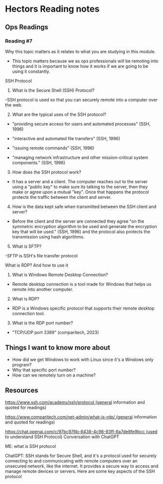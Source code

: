 # Hectors Reading notes

## Ops Readings

### Reading #7

Why this topic matters as it relates to what you are studying in this module.

- This topic matters because we as ops professionals will be remoting into things and it is important to know how it works if we are going to be using it constantly.

SSH Protocol

1. What is the Secure Shell (SSH) Protocol?

-SSH protocol is used so that you can securely remote into a computer over the web.

2. What are the typical uses of the SSH protocol?

- "providing secure access for users and automated processes" (SSH, 1996)

- "interactive and automated file transfers" (SSH, 1996)

- "issuing remote commands" (SSH, 1996)

- "managing network infrastructure and other mission-critical system components." (SSH, 1996)

3. How does the SSH protocol work?

- It has a server and a client. The computer reaches out to the server using a "public key" to make sure its talking to the server, then they make or agree upon a mutual "key". Once that happens the protocol protects the traffic between the client and server.

4. How is the data kept safe when transmitted between the SSH client and server?

- Before the client and the server are connected they agree "on the symmetric encryption algorithm to be used and generate the encryption key that will be used." (SSH, 1996) and the protocol also protects the transmission using hash algorithms.

5. What is SFTP?

-SFTP is SSH's file transfer protocol





What is RDP? And how to use it

1. What is Windows Remote Desktop Connection?

- Remote desktop connection is a tool made for Windows that helps us remote into another computer.

2. What is RDP?

- RDP is a Windows specific protocol that supports their remote desktop connection tool.

3. What is the RDP port number?

- "TCP/UDP port 3389" (comparitech, 2023)

## Things I want to know more about

- How did we get Windows to work with Linux since it's a Windows only program?
- Why that specific port number?
- How can we remotely turn on a machine?

## Resources

https://www.ssh.com/academy/ssh/protocol (general information and quoted for readings)

https://www.comparitech.com/net-admin/what-is-rdp/ (general information and quoted for readings)

https://chat.openai.com/c/97bc976b-6438-4c98-93ff-6a7de8fe9bcc (used to understand SSH Protocol) Conversation with ChatGPT

ME: what is SSH protocol

ChatGPT: SSH stands for Secure Shell, and it's a protocol used for securely connecting to and communicating with remote computers over an unsecured network, like the internet. It provides a secure way to access and manage remote devices or servers. Here are some key aspects of the SSH protocol
